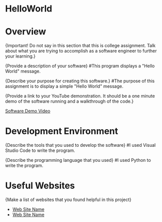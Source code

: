 # HelloWorld
# Overview

{Important!  Do not say in this section that this is college assignment.  Talk about what you are trying to accomplish as a software engineer to further your learning.}

{Provide a description of your software}
#This program displays a "Hello World" message.

{Describe your purpose for creating this software.}
#The purpose of this assignment is to display a simple "Hello World" message.

{Provide a link to your YouTube demonstration.  It should be a one minute demo of the software running and a walkthrough of the code.}

[Software Demo Video](http://youtube.link.goes.here)

# Development Environment

{Describe the tools that you used to develop the software}
#I used Visual Studio Code to write the program.

{Describe the programming language that you used}
#I used Python to write the program.

# Useful Websites

{Make a list of websites that you found helpful in this project}
* [Web Site Name](http://url.link.goes.here)
* [Web Site Name](http://url.link.goes.here)

